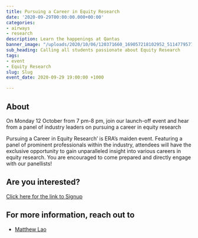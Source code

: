 ```yaml
---
title: Pursuing a Career in Equity Research
date: '2020-09-29T00:00:00.000+00:00'
categories:
- airways
- research
description: Learn the happenings at Qantas
banner_image: "/uploads/2020/10/06/120371660_169057218102952_511477957760937806_o.jpg"
sub_heading: Calling all students passionate about Equity Research
tags:
- event
- Equity Research
slug: Slug
event_date: 2020-09-29 19:00:00 +1000

---
```

## About

On Monday 12 October from 7 pm-8 pm, join our launch-off event and hear from a panel of industry leaders on pursuing a career in equity research

Pursuing a Career in Equity Research’ is ERA’s maiden event. Featuring a panel of prominent professionals within the industry, attendees will have the exclusive opportunity to gain unparalleled insight into various careers in equity research. You are encouraged to come prepared and directly engage with our panellists!

## Are you interested?

[Click here for the link to Signup](https://forms.gle/nB8k2yH1rNriDmB26)

## For more information, reach out to

* [Matthew Lao](about/matthew/)